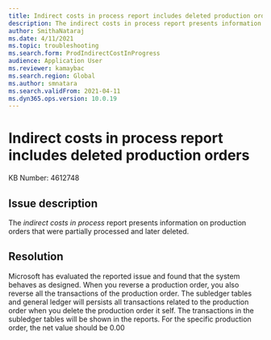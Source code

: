```yaml
---
title: Indirect costs in process report includes deleted production orders
description: The indirect costs in process report presents information on production orders that were partially processed and later deleted.
author: SmithaNataraj
ms.date: 4/11/2021
ms.topic: troubleshooting
ms.search.form: ProdIndirectCostInProgress
audience: Application User
ms.reviewer: kamaybac
ms.search.region: Global
ms.author: smnatara
ms.search.validFrom: 2021-04-11
ms.dyn365.ops.version: 10.0.19
---
```


# Indirect costs in process report includes deleted production orders

KB Number: 4612748

## Issue description

The *indirect costs in process* report presents information on production orders that were partially processed and later deleted.

## Resolution

<!-- KFM: Is this how we have agreed to communicate "by design" resolutions? -->

Microsoft has evaluated the reported issue and found that the system behaves as designed. When you reverse a production order, you also reverse all the transactions of the production order. The subledger tables and general ledger will persists all transactions related to the production order when you delete the production order it self. The transactions in the subledger tables will be shown in the reports. For the specific production order, the net value should be 0.00
